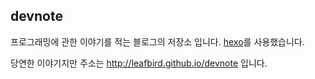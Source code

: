 ## devnote 

프로그래밍에 관한 이야기를 적는 블로그의 저장소 입니다. [hexo](https://hexo.io/ko/)를 사용했습니다.

당연한 이야기지만 주소는 http://leafbird.github.io/devnote 입니다.
